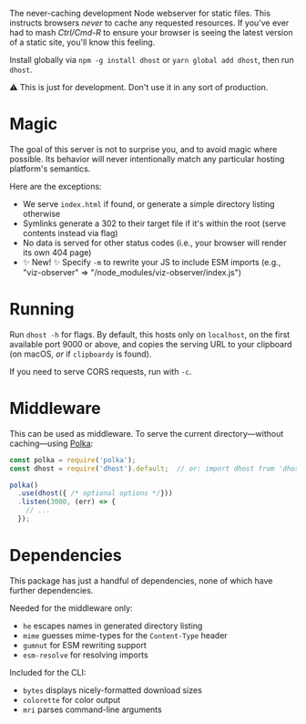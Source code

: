 The never-caching development Node webserver for static files.
This instructs browsers _never_ to cache any requested resources.
If you've ever had to mash _Ctrl/Cmd-R_ to ensure your browser is seeing the latest version of a static site, you'll know this feeling.

Install globally via `npm -g install dhost` or `yarn global add dhost`, then run `dhost`.

⚠️ This is just for development.
Don't use it in any sort of production.

# Magic

The goal of this server is not to surprise you, and to avoid magic where possible.
Its behavior will never intentionally match any particular hosting platform's semantics.

Here are the exceptions:

* We serve `index.html` if found, or generate a simple directory listing otherwise
* Symlinks generate a 302 to their target file if it's within the root (serve contents instead via flag)
* No data is served for other status codes (i.e., your browser will render its own 404 page)
* ✨ New! ✨ Specify `-m` to rewrite your JS to include ESM imports (e.g., "viz-observer" => "/node_modules/viz-observer/index.js")

# Running

Run `dhost -h` for flags.
By default, this hosts only on `localhost`, on the first available port 9000 or above, and copies the serving URL to your clipboard (on macOS, _or_ if `clipboardy` is found).

If you need to serve CORS requests, run with `-c`.

# Middleware

This can be used as middleware.
To serve the current directory—without caching—using [Polka](https://github.com/lukeed/polka):

```js
const polka = require('polka');
const dhost = require('dhost').default;  // or: import dhost from 'dhost';

polka()
  .use(dhost({ /* optional options */}))
  .listen(3000, (err) => {
    // ...
  });
```

# Dependencies

This package has just a handful of dependencies, none of which have further dependencies.

Needed for the middleware only:

* `he` escapes names in generated directory listing
* `mime` guesses mime-types for the `Content-Type` header
* `gumnut` for ESM rewriting support
* `esm-resolve` for resolving imports

Included for the CLI:

* `bytes` displays nicely-formatted download sizes
* `colorette` for color output
* `mri` parses command-line arguments
